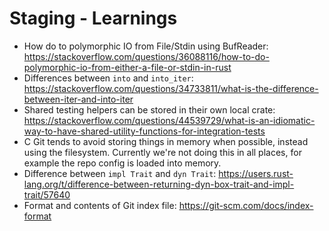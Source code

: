 # Staging - Learnings
- How do to polymorphic IO from File/Stdin using BufReader: https://stackoverflow.com/questions/36088116/how-to-do-polymorphic-io-from-either-a-file-or-stdin-in-rust
- Differences between `into` and `into_iter`: https://stackoverflow.com/questions/34733811/what-is-the-difference-between-iter-and-into-iter
- Shared testing helpers can be stored in their own local crate: https://stackoverflow.com/questions/44539729/what-is-an-idiomatic-way-to-have-shared-utility-functions-for-integration-tests 
- C Git tends to avoid storing things in memory when possible, instead using the filesystem. Currently we're not doing this in all places, for example the repo config is loaded into memory.
- Difference between `impl Trait` and `dyn Trait`: https://users.rust-lang.org/t/difference-between-returning-dyn-box-trait-and-impl-trait/57640
- Format and contents of Git index file: https://git-scm.com/docs/index-format
